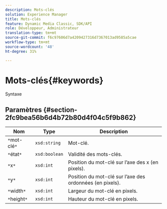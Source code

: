 ```yaml
---
description: Mots-clés
solution: Experience Manager
title: Mots-clés
feature: Dynamic Media Classic, SDK/API
role: Développeur, Administrateur
translation-type: tm+mt
source-git-commit: f6c97606d7a4209427316d7367013ad9585a5cae
workflow-type: tm+mt
source-wordcount: '48'
ht-degree: 31%

---
```



# Mots-clés{#keywords}

Syntaxe

## Paramètres {#section-2fc9bea56b6d4b72b80d4f04c5f9b862}

| Nom | Type | Description |
|---|---|---|
| `*`mot-clé`*` | `xsd:string` | Mot-clé. |
| `*`état`*` | `xsd:boolean` | Validité des mots-clés. |
| `*`x`*` | `xsd:int` | Position du mot-clé sur l’axe des x (en pixels). |
| `*`y`*` | `xsd:int` | Position du mot-clé sur l’axe des ordonnées (en pixels). |
| `*`width`*` | `xsd:int` | Largeur du mot-clé en pixels. |
| `*`height`*` | `xsd:int` | Hauteur du mot-clé en pixels. |

